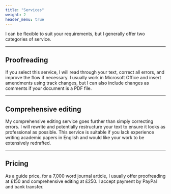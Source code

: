 ```yaml
---
title: "Services"
weight: 2
header_menu: true
---
```


I can be flexible to suit your requirements, but I generally offer two categories of service. 

---

## Proofreading

If you select this service, I will read through your text, correct all errors, and improve the flow if necessary. I usually work in Microsoft Office and insert amendments using track changes, but I can also include changes as comments if your document is a PDF file.

---

## Comprehensive editing

My comprehensive editing service goes further than simply correcting errors. I will rewrite and potentially restructure your text to ensure it looks as professional as possible. This service is suitable if you lack experience writing academic papers in English and would like your work to be extensively redrafted.

---

## Pricing

As a guide price, for a 7,000 word journal article, I usually offer proofreading at £150 and comprehensive editing at £250. I accept payment by PayPal and bank transfer.
